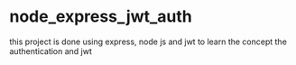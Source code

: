 # node_express_jwt_auth
this project is done using express, node js and jwt to learn the concept the authentication and jwt
